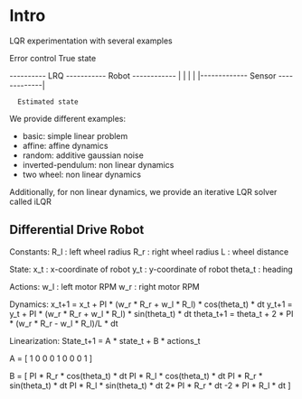 # Intro
LQR experimentation with several examples

   Error          control               True state

---------- LRQ ----------- Robot ------------
  |                                  |
  |                                  |
  |------------- Sensor -------------|

      Estimated state

We provide different examples:
- basic: simple linear problem
- affine: affine dynamics
- random: additive gaussian noise
- inverted-pendulum: non linear dynamics
- two wheel: non linear dynamics

Additionally, for non linear dynamics, we provide an iterative LQR solver called iLQR
## Differential Drive Robot

Constants:
R_l : left wheel radius
R_r : right wheel radius
L   : wheel distance

State:
x_t :       x-coordinate of robot
y_t :       y-coordinate of robot
theta_t :   heading

Actions:
w_l :   left motor RPM
w_r :   right motor RPM


Dynamics:
x_t+1      = x_t     + PI * (w_r * R_r + w_l * R_l) * cos(theta_t) * dt
y_t+1      = y_t     + PI * (w_r * R_r + w_l * R_l) * sin(theta_t) * dt
theta_t+1  = theta_t + 2 * PI * (w_r * R_r - w_l * R_l)/L * dt

Linearization:
State_t+1 = A * state_t + B * actions_t

A = [
      1 0  0
      0 1  0
      0 0  1
    ]

B = [
      PI * R_r * cos(theta_t) * dt    PI * R_l * cos(theta_t) * dt
      PI * R_r * sin(theta_t) * dt    PI * R_l * sin(theta_t) * dt
      2* PI * R_r * dt                -2 * PI * R_l * dt
]


